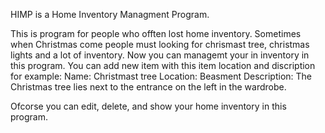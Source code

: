 HIMP is a Home Inventory Managment Program. 

This is program for people who offten lost home inventory. Sometimes when Christmas come people must looking for chrismast tree, christmas lights and a lot of inventory. 
Now you can managemt your in inventory in this program. You can add new item with this item location and discription 
for example: 
Name: Christmast tree
Location: Beasment 
Description: The Christmas tree lies next to the entrance on the left in the wardrobe.

Ofcorse you can edit, delete, and show your home inventory in this program.

